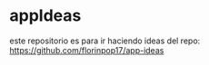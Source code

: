 # appIdeas
este repositorio es para ir haciendo ideas del repo: https://github.com/florinpop17/app-ideas
